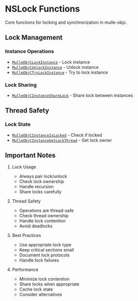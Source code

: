 # NSLock Functions

Core functions for locking and synchronization in mulle-objc.

## Lock Management

### Instance Operations
- [`MulleObjCLockInstance`](https://www.perplexity.ai/search?q=Please+create+some+detailed+API+documentation+for+the+function+MulleObjCLockInstance+of+the+MulleObjC+project+https://github.com/mulle-objc/MulleObjC.+You+will+find+source+code+probably+at+https://github.com/mulle-objc/MulleObjC/blob/master/src/class/NSLock.m+and+the+header+at+https://github.com/mulle-objc/MulleObjC/blob/master/src/class/NSLock.h+and+there+may+also+be+tests+for+it+in+the+test/+folder) - Lock instance
- [`MulleObjCUnlockInstance`](https://www.perplexity.ai/search?q=Please+create+some+detailed+API+documentation+for+the+function+MulleObjCUnlockInstance+of+the+MulleObjC+project+https://github.com/mulle-objc/MulleObjC.+You+will+find+source+code+probably+at+https://github.com/mulle-objc/MulleObjC/blob/master/src/class/NSLock.m+and+the+header+at+https://github.com/mulle-objc/MulleObjC/blob/master/src/class/NSLock.h+and+there+may+also+be+tests+for+it+in+the+test/+folder) - Unlock instance
- [`MulleObjCTryLockInstance`](https://www.perplexity.ai/search?q=Please+create+some+detailed+API+documentation+for+the+function+MulleObjCTryLockInstance+of+the+MulleObjC+project+https://github.com/mulle-objc/MulleObjC.+You+will+find+source+code+probably+at+https://github.com/mulle-objc/MulleObjC/blob/master/src/class/NSLock.m+and+the+header+at+https://github.com/mulle-objc/MulleObjC/blob/master/src/class/NSLock.h+and+there+may+also+be+tests+for+it+in+the+test/+folder) - Try to lock instance

### Lock Sharing
- [`MulleObjCInstanceShareLock`](https://www.perplexity.ai/search?q=Please+create+some+detailed+API+documentation+for+the+function+MulleObjCInstanceShareLock+of+the+MulleObjC+project+https://github.com/mulle-objc/MulleObjC.+You+will+find+source+code+probably+at+https://github.com/mulle-objc/MulleObjC/blob/master/src/class/NSLock.m+and+the+header+at+https://github.com/mulle-objc/MulleObjC/blob/master/src/class/NSLock.h+and+there+may+also+be+tests+for+it+in+the+test/+folder) - Share lock between instances

## Thread Safety

### Lock State
- [`MulleObjCInstanceIsLocked`](https://www.perplexity.ai/search?q=Please+create+some+detailed+API+documentation+for+the+function+MulleObjCInstanceIsLocked+of+the+MulleObjC+project+https://github.com/mulle-objc/MulleObjC.+You+will+find+source+code+probably+at+https://github.com/mulle-objc/MulleObjC/blob/master/src/class/NSLock.m+and+the+header+at+https://github.com/mulle-objc/MulleObjC/blob/master/src/class/NSLock.h+and+there+may+also+be+tests+for+it+in+the+test/+folder) - Check if locked
- [`MulleObjCInstanceGetLockThread`](https://www.perplexity.ai/search?q=Please+create+some+detailed+API+documentation+for+the+function+MulleObjCInstanceGetLockThread+of+the+MulleObjC+project+https://github.com/mulle-objc/MulleObjC.+You+will+find+source+code+probably+at+https://github.com/mulle-objc/MulleObjC/blob/master/src/class/NSLock.m+and+the+header+at+https://github.com/mulle-objc/MulleObjC/blob/master/src/class/NSLock.h+and+there+may+also+be+tests+for+it+in+the+test/+folder) - Get lock owner

## Important Notes

1. Lock Usage
   - Always pair lock/unlock
   - Check lock ownership
   - Handle recursion
   - Share locks carefully

2. Thread Safety
   - Operations are thread-safe
   - Check thread ownership
   - Handle lock contention
   - Avoid deadlocks

3. Best Practices
   - Use appropriate lock type
   - Keep critical sections small
   - Document lock protocols
   - Handle lock failures

4. Performance
   - Minimize lock contention
   - Share locks when appropriate
   - Cache lock state
   - Consider alternatives
